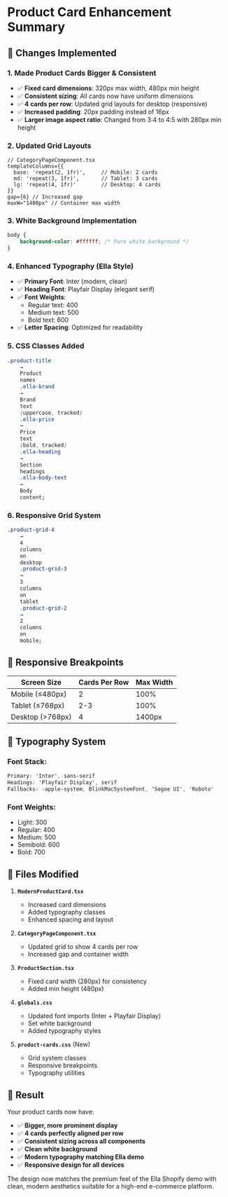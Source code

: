 # Product Card Enhancement Summary

## 🎯 **Changes Implemented**

### 1. **Made Product Cards Bigger & Consistent**

- ✅ **Fixed card dimensions**: 320px max width, 480px min height
- ✅ **Consistent sizing**: All cards now have uniform dimensions
- ✅ **4 cards per row**: Updated grid layouts for desktop (responsive)
- ✅ **Increased padding**: 20px padding instead of 16px
- ✅ **Larger image aspect ratio**: Changed from 3:4 to 4:5 with 280px min height

### 2. **Updated Grid Layouts**

```tsx
// CategoryPageComponent.tsx
templateColumns={{
  base: 'repeat(2, 1fr)',     // Mobile: 2 cards
  md: 'repeat(3, 1fr)',       // Tablet: 3 cards
  lg: 'repeat(4, 1fr)'        // Desktop: 4 cards
}}
gap={6} // Increased gap
maxW="1400px" // Container max width
```

### 3. **White Background Implementation**

```css
body {
	background-color: #ffffff; /* Pure white background */
}
```

### 4. **Enhanced Typography (Ella Style)**

- ✅ **Primary Font**: Inter (modern, clean)
- ✅ **Heading Font**: Playfair Display (elegant serif)
- ✅ **Font Weights**:
  - Regular text: 400
  - Medium text: 500
  - Bold text: 600
- ✅ **Letter Spacing**: Optimized for readability

### 5. **CSS Classes Added**

```css
.product-title
	→
	Product
	names
	.ella-brand
	→
	Brand
	text
	(uppercase, tracked)
	.ella-price
	→
	Price
	text
	(bold, tracked)
	.ella-heading
	→
	Section
	headings
	.ella-body-text
	→
	Body
	content;
```

### 6. **Responsive Grid System**

```css
.product-grid-4
	→
	4
	columns
	on
	desktop
	.product-grid-3
	→
	3
	columns
	on
	tablet
	.product-grid-2
	→
	2
	columns
	on
	mobile;
```

## 📱 **Responsive Breakpoints**

| Screen Size      | Cards Per Row | Max Width |
| ---------------- | ------------- | --------- |
| Mobile (≤480px)  | 2             | 100%      |
| Tablet (≤768px)  | 2-3           | 100%      |
| Desktop (>768px) | 4             | 1400px    |

## 🎨 **Typography System**

### **Font Stack:**

```css
Primary: 'Inter', sans-serif
Headings: 'Playfair Display', serif
Fallbacks: -apple-system, BlinkMacSystemFont, 'Segoe UI', 'Roboto'
```

### **Font Weights:**

- Light: 300
- Regular: 400
- Medium: 500
- Semibold: 600
- Bold: 700

## 📁 **Files Modified**

1. **`ModernProductCard.tsx`**

   - Increased card dimensions
   - Added typography classes
   - Enhanced spacing and layout

2. **`CategoryPageComponent.tsx`**

   - Updated grid to show 4 cards per row
   - Increased gap and container width

3. **`ProductSection.tsx`**

   - Fixed card width (280px) for consistency
   - Added min height (480px)

4. **`globals.css`**

   - Updated font imports (Inter + Playfair Display)
   - Set white background
   - Added typography styles

5. **`product-cards.css`** (New)
   - Grid system classes
   - Responsive breakpoints
   - Typography utilities

## 🚀 **Result**

Your product cards now have:

- ✅ **Bigger, more prominent display**
- ✅ **4 cards perfectly aligned per row**
- ✅ **Consistent sizing across all components**
- ✅ **Clean white background**
- ✅ **Modern typography matching Ella demo**
- ✅ **Responsive design for all devices**

The design now matches the premium feel of the Ella Shopify demo with clean, modern aesthetics suitable for a high-end e-commerce platform.
